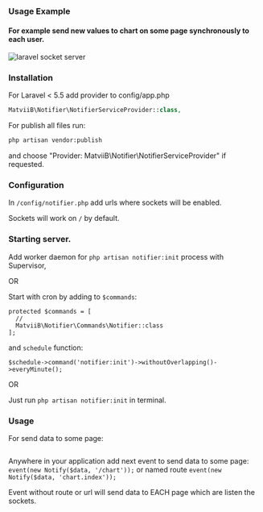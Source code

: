 ### Usage Example
#### For example send new values to chart on some page synchronously to each user.
![laravel socket server](https://gitlab.com/MatviiB/assets/raw/master/ezgif.com-video-to-gif.gif)

### Installation

For Laravel < 5.5 add provider to config/app.php
```php
MatviiB\Notifier\NotifierServiceProvider::class,
```

For publish all files run:
```sh
php artisan vendor:publish
```
and choose "Provider: MatviiB\Notifier\NotifierServiceProvider" if requested.

### Configuration

In `/config/notifier.php` add urls where sockets will be enabled.

Sockets will work on `/` by default.

### Starting server.

Add worker daemon for ```php artisan notifier:init``` process with Supervisor,

OR

Start with cron by adding to `$commands`:
```
protected $commands = [
  //
  MatviiB\Notifier\Commands\Notifier::class
];
```

and `schedule` function:

```$schedule->command('notifier:init')->withoutOverlapping()->everyMinute();```

OR

Just run ```php artisan notifier:init``` in terminal.

### Usage

For send data to some page:
```

```
Anywhere in your application add next event to send data to some page:
`event(new Notify($data, '/chart'));` or named route `event(new Notify($data, 'chart.index'));`

Event without route or url will send data to EACH page which are listen the sockets.
